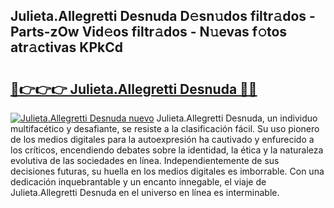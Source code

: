 ## Julieta.Allegretti Desnuda D𝚎sn𝚞dos filtr𝚊dos - Parts-zOw Vid𝚎os filtr𝚊dos - N𝚞evas f𝚘tos atr𝚊ctivas KPkCd

# <h2><a href="http://mb4dtrg.tromn.icu/?c=Julieta.Allegretti+Desnuda">🔗👉👉👉 Julieta.Allegretti Desnuda 🔗🔗</a></h2>

[![Julieta.Allegretti Desnuda nuevo](https://i.imgur.com/pEAQMta.gif)](http://mb4dtrg.tromn.icu/?c=Julieta.Allegretti+Desnuda)
Julieta.Allegretti Desnuda, un individuo multifacético y desafiante, se resiste a la clasificación fácil. Su uso pionero de los medios digitales para la autoexpresión ha cautivado y enfurecido a los críticos, encendiendo debates sobre la identidad, la ética y la naturaleza evolutiva de las sociedades en línea. Independientemente de sus decisiones futuras, su huella en los medios digitales es imborrable. Con una dedicación inquebrantable y un encanto innegable, el viaje de Julieta.Allegretti Desnuda en el universo en línea es interminable.
